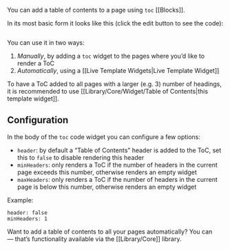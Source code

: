 You can add a table of contents to a page using `toc` [[Blocks]].

In its most basic form it looks like this (click the edit button to see the code):

```toc
```

You can use it in two ways:

1. _Manually_, by adding a `toc` widget to the pages where you’d like to render a ToC
2. _Automatically_, using a [[Live Template Widgets|Live Template Widget]]

To have a ToC added to all pages with a larger (e.g. 3) number of headings, it is recommended to use [[Library/Core/Widget/Table of Contents|this template widget]].

## Configuration
In the body of the `toc` code widget you can configure a few options:

* `header`: by default a “Table of Contents” header is added to the ToC, set this to `false` to disable rendering this header
* `minHeaders`: only renders a ToC if the number of headers in the current page exceeds this number, otherwise renders an empty widget
* `maxHeaders`: only renders a ToC if the number of headers in the current page is below this number, otherwise renders an empty widget

Example:
```toc
header: false
minHeaders: 1
```

Want to add a table of contents to all your pages automatically? You can — that’s functionality available via the [[Library/Core]] library.